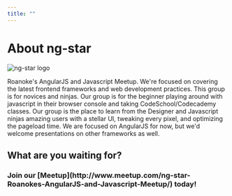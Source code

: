 ```yaml
---
title: ""
---
```


<h1 class="text-center font-title">About ng-star</h1>

<img src="/img/ng-star-logo.png" alt="ng-star logo" class="img-responsive center-block" />

<div class="text-center" markdown>

<p>
Roanoke's AngularJS and Javascript Meetup. We're focused on covering the latest frontend frameworks and 
web development practices. This group is for novices and ninjas. Our group is for the beginner playing around with 
javascript in their browser console and taking CodeSchool/Codecademy classes. Our group is the place to learn from 
the Designer and Javascript ninjas amazing users with a stellar UI, tweaking every pixel, and optimizing the 
pageload time.  We are focused on AngularJS for now, but we'd welcome presentations on other frameworks as well.
</p>

<h2>What are you waiting for?</h2> 

<h3>Join our [Meetup](http://www.meetup.com/ng-star-Roanokes-AngularJS-and-Javascript-Meetup/) today!</h3>

</div>
